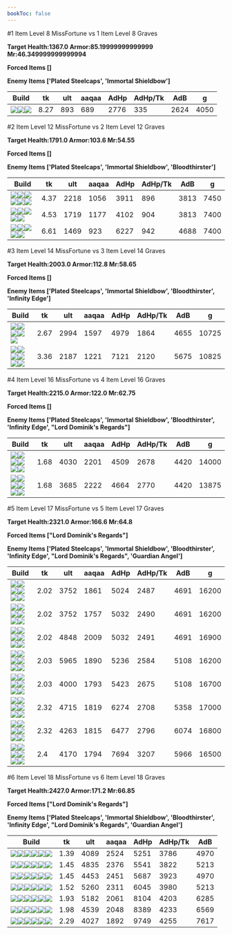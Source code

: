 ```yaml
---
bookToc: false
---
```


#1 Item Level 8 MissFortune vs 1 Item Level 8 Graves

**Target Health:1367.0 Armor:85.19999999999999 Mr:46.349999999999994**


**Forced Items []**


**Enemy Items ['Plated Steelcaps', 'Immortal Shieldbow']**




Build | tk | ult | aaqaa | AdHp | AdHp/Tk | AdB | g
-|-|-|-|-|-|-|-
![](/item/3153.png)![](/item/1001.png)![](/item/1055.png)|8.27|893|689|2776|335|2624|4050




























































#2 Item Level 12 MissFortune vs 2 Item Level 12 Graves

**Target Health:1791.0 Armor:103.6 Mr:54.55**


**Forced Items []**


**Enemy Items ['Plated Steelcaps', 'Immortal Shieldbow', 'Bloodthirster']**




Build | tk | ult | aaqaa | AdHp | AdHp/Tk | AdB | g
-|-|-|-|-|-|-|-
![](/item/3033.png)![](/item/6676.png)![](/item/1001.png)![](/item/1055.png)![](/item/1036.png)![](/item/1036.png)|4.37|2218|1056|3911|896|3813|7450
![](/item/3153.png)![](/item/3033.png)![](/item/1001.png)![](/item/1055.png)![](/item/1036.png)|4.53|1719|1177|4102|904|3813|7400
![](/item/3153.png)![](/item/3026.png)![](/item/1001.png)![](/item/1055.png)![](/item/1036.png)|6.61|1469|923|6227|942|4688|7400




























































#3 Item Level 14 MissFortune vs 3 Item Level 14 Graves

**Target Health:2003.0 Armor:112.8 Mr:58.65**


**Forced Items []**


**Enemy Items ['Plated Steelcaps', 'Immortal Shieldbow', 'Bloodthirster', 'Infinity Edge']**




Build | tk | ult | aaqaa | AdHp | AdHp/Tk | AdB | g
-|-|-|-|-|-|-|-
![](/item/3153.png)![](/item/3033.png)![](/item/3142.png)![](/item/1055.png)![](/item/1037.png)|2.67|2994|1597|4979|1864|4655|10725
![](/item/3026.png)![](/item/3033.png)![](/item/3091.png)![](/item/1001.png)![](/item/1055.png)![](/item/1037.png)|3.36|2187|1221|7121|2120|5675|10825




























































#4 Item Level 16 MissFortune vs 4 Item Level 16 Graves

**Target Health:2215.0 Armor:122.0 Mr:62.75**


**Forced Items []**


**Enemy Items ['Plated Steelcaps', 'Immortal Shieldbow', 'Bloodthirster', 'Infinity Edge', "Lord Dominik's Regards"]**




Build | tk | ult | aaqaa | AdHp | AdHp/Tk | AdB | g
-|-|-|-|-|-|-|-
![](/item/3033.png)![](/item/6676.png)![](/item/3087.png)![](/item/6671.png)![](/item/1001.png)![](/item/1038.png)|1.68|4030|2201|4509|2678|4420|14000
![](/item/3033.png)![](/item/6676.png)![](/item/3153.png)![](/item/6671.png)![](/item/1001.png)![](/item/1037.png)|1.68|3685|2222|4664|2770|4420|13875




























































#5 Item Level 17 MissFortune vs 5 Item Level 17 Graves

**Target Health:2321.0 Armor:166.6 Mr:64.8**


**Forced Items ["Lord Dominik's Regards"]**


**Enemy Items ['Plated Steelcaps', 'Immortal Shieldbow', 'Bloodthirster', 'Infinity Edge', "Lord Dominik's Regards", 'Guardian Angel']**




Build | tk | ult | aaqaa | AdHp | AdHp/Tk | AdB | g
-|-|-|-|-|-|-|-
![](/item/3153.png)![](/item/3091.png)![](/item/3036.png)![](/item/6676.png)![](/item/3031.png)![](/item/1001.png)|2.02|3752|1861|5024|2487|4691|16200
![](/item/3153.png)![](/item/3091.png)![](/item/3036.png)![](/item/6676.png)![](/item/6675.png)![](/item/1001.png)|2.02|3752|1757|5032|2490|4691|16200
![](/item/3153.png)![](/item/3091.png)![](/item/3036.png)![](/item/6676.png)![](/item/3142.png)![](/item/1038.png)|2.02|4848|2009|5032|2491|4691|16900
![](/item/6609.png)![](/item/3036.png)![](/item/6676.png)![](/item/6696.png)![](/item/3142.png)![](/item/1038.png)|2.03|5965|1890|5236|2584|5108|16200
![](/item/3153.png)![](/item/3115.png)![](/item/3036.png)![](/item/6609.png)![](/item/3142.png)![](/item/1038.png)|2.03|4000|1793|5423|2675|5108|16700
![](/item/3153.png)![](/item/3071.png)![](/item/3036.png)![](/item/3072.png)![](/item/3142.png)![](/item/1038.png)|2.32|4715|1819|6274|2708|5358|17000
![](/item/3153.png)![](/item/3036.png)![](/item/6333.png)![](/item/6609.png)![](/item/3142.png)![](/item/1038.png)|2.32|4263|1815|6477|2796|6074|16800
![](/item/3153.png)![](/item/3026.png)![](/item/3036.png)![](/item/6609.png)![](/item/3142.png)![](/item/1038.png)|2.4|4170|1794|7694|3207|5966|16500




























































#6 Item Level 18 MissFortune vs 6 Item Level 18 Graves

**Target Health:2427.0 Armor:171.2 Mr:66.85**


**Forced Items ["Lord Dominik's Regards"]**


**Enemy Items ['Plated Steelcaps', 'Immortal Shieldbow', 'Bloodthirster', 'Infinity Edge', "Lord Dominik's Regards", 'Guardian Angel']**




Build | tk | ult | aaqaa | AdHp | AdHp/Tk | AdB
-|-|-|-|-|-|-
![](/item/3153.png)![](/item/3091.png)![](/item/3036.png)![](/item/3095.png)![](/item/6676.png)![](/item/6671.png)|1.39|4089|2524|5251|3786|4970
![](/item/3153.png)![](/item/3091.png)![](/item/3036.png)![](/item/3095.png)![](/item/6676.png)![](/item/6692.png)|1.45|4835|2376|5541|3822|5213
![](/item/3153.png)![](/item/3072.png)![](/item/3036.png)![](/item/3091.png)![](/item/6676.png)![](/item/6671.png)|1.45|4453|2451|5687|3923|4970
![](/item/3153.png)![](/item/3072.png)![](/item/3036.png)![](/item/3091.png)![](/item/6676.png)![](/item/6692.png)|1.52|5260|2311|6045|3980|5213
![](/item/3153.png)![](/item/3026.png)![](/item/3036.png)![](/item/6609.png)![](/item/3142.png)![](/item/6696.png)|1.93|5182|2061|8104|4203|6285
![](/item/3153.png)![](/item/3026.png)![](/item/3036.png)![](/item/6609.png)![](/item/6696.png)![](/item/6692.png)|1.98|4539|2048|8389|4233|6569
![](/item/3153.png)![](/item/3026.png)![](/item/3036.png)![](/item/6333.png)![](/item/6609.png)![](/item/6692.png)|2.29|4027|1892|9749|4255|7617




























































